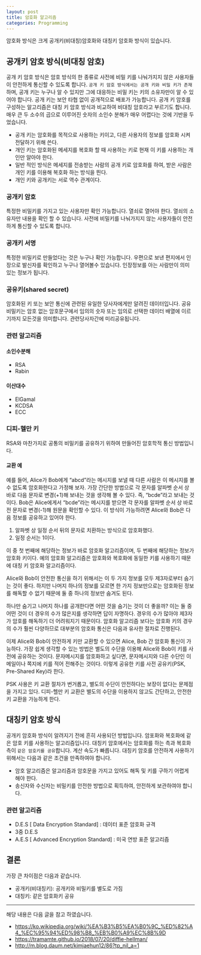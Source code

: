 ```yaml
---
layout: post
title: 암호화 알고리즘
categories: Programming
---
```


암호화 방식은 크게 공개키(비대칭)암호화와 대칭키 암호화 방식이 있습니다.


## 공개키 암호 방식(비대칭 암호)
공개 키 암호 방식은 암호 방식의 한 종류로 사전에 비밀 키를 나눠가지지 않은 사용자들이 안전하게 통신할 수 있도록 합니다. `공개 키 암호 방식에서는 공개 키와 비밀 키가 존재`하며, 공개 키는 누구나 알 수 있지만 그에 대응하는 비밀 키는 키의 소유자만이 알 수 있어야 합니다. 공개 키는 보안 타협 없이 공개적으로 배포가 가능합니다. 공개 키 암호를 구성하는 알고리즘은 대칭 키 암호 방식과 비교하여 비대칭 암호라고 부르기도 합니다. 매우 큰 두 소수의 곱으로 이루어진 숫자의 소인수 분해가 매우 어렵다는 것에 기반을 두었습니다.

- 공개 키는 암호화를 목적으로 사용하는 키이고, 다른 사용자의 정보를 암호화 시켜 전달하기 위해 쓴다.
- 개인 키는 암호화된 메세지를 복호화 할 때 사용하는 키로 현재 이 키를 사용하는 개인만 알아야 한다.
- 일반 적인 방식은 메세지를 전송받는 사람의 공개 키로 암호화를 하여, 받은 사람은 개인 키를 이용해 복호화 하는 방식을 띈다.
- 개인 키와 공개키는 서로 역수 관계이다.

### 공개키 암호
특정한 비밀키를 가지고 있는 사용자만 확인 가능합니다. 열쇠로 열어야 한다. 열쇠의 소유자만 내용을 확인 할 수 있습니다. 사전에 비밀키를 나눠가지지 않는 사용자들이 안전하게 통신할 수 있도록 합니다.

### 공개키 서명
특정한 비밀키로 만들었다는 것은 누구나 확인 가능합니다. 우편으로 보낸 편지에서 인장으로 발신자를 확인하고 누구나 열어볼수 있습니다. 인장정보를 아는 사람만이 의미 있는 정보가 됩니다.

### 공유키(shared secret)
암호화된 키 또는 보안 통신에 관련된 유일한 당사자에게만 알려진 데이터입니다. 공유비밀키는 암호 없는 암호문구에서 임의의 숫자 또는 임의로 선택한 데이터 배열에 이르기까지 모든것을 의미합니다. 관련당사자간에 미리공유됩니다. 

### 관련 알고리즘
#### 소인수분해
- RSA
- Rabin

#### 이산대수
- ElGamal
- KCDSA
- ECC

### 디피-헬만 키 
RSA와 마찬가지로 공통의 비밀키를 공유하기 위하여 만들어진 암호학적 통신 방법입니다.

#### 교환 예
예를 들어, Alice가 Bob에게 “abcd”라는 메시지를 보낼 때 다른 사람은 이 메시지를 볼 수 없도록 암호화한다고 가정해 보자. 가장 간단한 방법으로 각 문자를 알파벳 순서 상 바로 다음 문자로 변경(+1)해 보내는 것을 생각해 볼 수 있다. 즉, “bcde”라고 보내는 것이다. Bob은 Alice에게서 “bcde”라는 메시지를 받으면 각 문자를 알파벳 순서 상 바로 전 문자로 변경(-1)해 원문을 확인할 수 있다. 이 방식이 가능하려면 Alice와 Bob은 다음 정보를 공유하고 있어야 한다.

1. 알파벳 상 일정 순서 뒤의 문자로 치환하는 방식으로 암호화했다.
2. 일정 순서는 1이다.

이 중 첫 번째에 해당하는 정보가 바로 암호화 알고리즘이며, 두 번째에 해당하는 정보가 암호화 키이다. 예의 암호화 알고리즘은 암호화와 복호화에 동일한 키를 사용하기 때문에 대칭 키 암호화 알고리즘이다.

Alice와 Bob이 안전한 통신을 하기 위해서는 이 두 가지 정보를 모두 제3자로부터 숨기는 것이 좋다. 하지만 나머지 하나의 정보를 모르면 한 가지 정보만으로는 암호화된 정보를 해독할 수 없기 때문에 둘 중 하나의 정보만 숨겨도 된다.

하나만 숨기고 나머지 하나를 공개한다면 어떤 것을 숨기는 것이 더 좋을까? 이는 둘 중 어떤 것이 더 경우의 수가 많은지를 생각하면 답이 자명하다. 경우의 수가 많아야 제3자가 암호를 해독하기 더 어려워지기 때문이다. 암호화 알고리즘 보다는 암호화 키의 경우의 수가 훨씬 다양하므로 대부분의 암호화 통신은 다음과 유사한 절차로 진행된다.

이제 Alice와 Bob이 안전하게 키만 교환할 수 있으면 Alice, Bob 간 암호화 통신이 가능하다. 가장 쉽게 생각할 수 있는 방법은 별도의 수단을 이용해 Alice와 Bob이 키를 사전에 공유하는 것이다. 문자메시지를 암호화하고 싶다면, 문자메시지와 다른 수단인 이메일이나 쪽지에 키를 적어 전해주는 것이다. 이렇게 공유한 키를 사전 공유키(PSK, Pre-Shared Key)라 한다.

PSK 사용은 키 교환 절차가 번거롭고, 별도의 수단이 안전하다는 보장이 없다는 문제점을 가지고 있다. 디피-헬만 키 교환은 별도의 수단을 이용하지 않고도 간단하고, 안전한 키 교환을 가능하게 한다.



## 대칭키 암호 방식
공개키 암호화 방식이 알려지기 전에 흔히 사용되던 방법입니다. 암포화와 복호화에 같은 암호 키를 사용하는 알고리즘입니다. 대칭키 암호에서는 암호화를 하는 측과 복호화 측이 `같은 암호키를 공유`합니다. 계산 속도가 빠릅니다. 대칭키 암호를 안전하게 사용하기 위해서는 다음과 같은 조건을 만족하여야 합니다.

- 암호 알고리즘은 알고리즘과 암호문을 가지고 있어도 해독 및 키를 구하기 어렵게 해야 한다.
- 송신자와 수신자는 비밀키를 안전한 방법으로 획득하여, 안전하게 보관하여야 합니다.

### 관련 알고리즘
- D.E.S [ Data Encryption Standard] : 데이터 표준 암호화 규격
- 3중 D.E.S
- A.E.S [ Advanced Encryption Standard] : 미국 연방 표준 알고리즘

## 결론
가장 큰 차이점은 다음과 같습니다.

- 공개키(비대칭키): 공개키와 비밀키를 별도로 가짐
- 대칭키: 같은 암호화키 공유


----
해당 내용은 다음 글을 참고 하였습니다.
- https://ko.wikipedia.org/wiki/%EA%B3%B5%EA%B0%9C_%ED%82%A4_%EC%95%94%ED%98%B8_%EB%B0%A9%EC%8B%9D
- https://tramamte.github.io/2018/07/20/diffie-hellman/
- http://m.blog.daum.net/kimjaehun12/86?tp_nil_a=1
